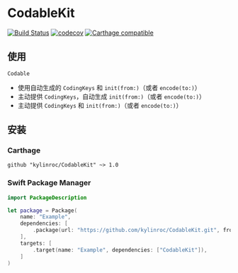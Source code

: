 # CodableKit

[![Build Status](https://travis-ci.org/kylinroc/CodableKit.svg?branch=master)](https://travis-ci.org/kylinroc/CodableKit)
[![codecov](https://codecov.io/gh/kylinroc/CodableKit/branch/master/graph/badge.svg)](https://codecov.io/gh/kylinroc/CodableKit)
[![Carthage compatible](https://img.shields.io/badge/Carthage-compatible-4BC51D.svg?style=flat)](https://github.com/Carthage/Carthage)

## 使用

`Codable`

- 使用自动生成的 `CodingKeys` 和 `init(from:)`（或者 `encode(to:)`）
- 主动提供 `CodingKeys`，自动生成 `init(from:)`（或者 `encode(to:)`）
- 主动提供 `CodingKeys` 和 `init(from:)`（或者 `encode(to:)`）

## 安装

### Carthage

```
github "kylinroc/CodableKit" ~> 1.0
```

### Swift Package Manager

```swift
import PackageDescription

let package = Package(
    name: "Example",
    dependencies: [
        .package(url: "https://github.com/kylinroc/CodableKit.git", from: "1.0.0"),
    ],
    targets: [
        .target(name: "Example", dependencies: ["CodableKit"]),
    ]
)
```
